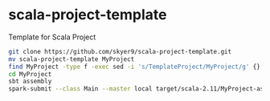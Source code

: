 # scala-project-template

Template for Scala Project

```sh
git clone https://github.com/skyer9/scala-project-template.git
mv scala-project-template MyProject
find MyProject -type f -exec sed -i 's/TemplateProject/MyProject/g' {} +
cd MyProject
sbt assembly
spark-submit --class Main --master local target/scala-2.11/MyProject-assembly-0.0.1.jar
```